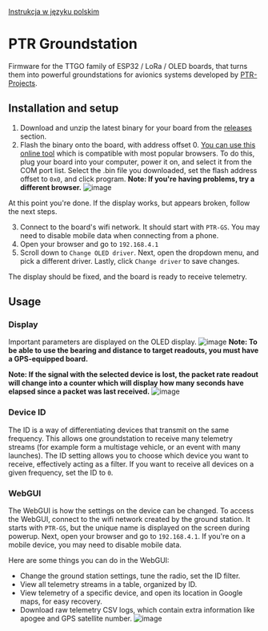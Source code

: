 [Instrukcja w języku polskim](README_PL.md)
# PTR Groundstation
Firmware for the TTGO family of ESP32 / LoRa / OLED boards, that turns them into powerful groundstations for avionics systems developed by [PTR-Projects](https://github.com/PTR-projects).
## Installation and setup
1. Download and unzip the latest binary for your board from the [releases](https://github.com/PTR-projects/PTR_GroundStation_firmware/releases/latest) section.
2. Flash the binary onto the board, with address offset 0. [You can use this online tool](https://espressif.github.io/esptool-js/) which is compatible with most popular browsers.
To do this, plug your board into your computer, power it on, and select it from the COM port list. Select the .bin file you downloaded, set the flash address offset to `0x0`, and click program.
**Note: If you're having problems, try a different browser.**
![image](https://github.com/user-attachments/assets/0a8ee731-6ea4-45b8-bbbe-b01a5d15f8f0)

   
At this point you're done. If the display works, but appears broken, follow the next steps.

3. Connect to the board's wifi network. It should start with `PTR-GS`. You may need to disable mobile data when connecting from a phone.
4. Open your browser and go to `192.168.4.1`
5. Scroll down to `Change OLED driver`. Next, open the dropdown menu, and pick a different driver. Lastly, click `Change driver` to save changes.

The display should be fixed, and the board is ready to receive telemetry.

## Usage
### Display
Important parameters are displayed on the OLED display.
![image](https://github.com/user-attachments/assets/30f719f9-cf0c-4b11-9134-577d8493df3d)
**Note: To be able to use the bearing and distance to target readouts, you must have a GPS-equipped board.**

**Note: If the signal with the selected device is lost, the packet rate readout will change into a counter which will display how many seconds have elapsed since a packet was last received.**
![image](https://github.com/user-attachments/assets/2a844e23-0c5e-46e3-8cec-db363d5423bc)
### Device ID 
The ID is a way of differentiating devices that transmit on the same frequency. This allows one groundstation to receive many telemetry streams (for example form a multistage vehicle, or an event with many launches).
The ID setting allows you to choose which device you want to receive, effectively acting as a filter. If you want to receive all devices on a given frequency, set the ID to `0`.
### WebGUI
The WebGUI is how the settings on the device can be changed. To access the WebGUI, connect to the wifi network created by the ground station. It starts with `PTR-GS`, but the unique name is displayed on the screen during powerup.
Next, open your browser and go to `192.168.4.1`. If you're on a mobile device, you may need to disable mobile data.

Here are some things you can do in the WebGUI:
- Change the ground station settings, tune the radio, set the ID filter.
- View all telemetry streams in a table, organized by ID.
- View telemetry of a specific device, and open its location in Google maps, for easy recovery.
- Download raw telemetry CSV logs, which contain extra information like apogee and GPS satellite number.
![image](https://github.com/user-attachments/assets/533af8c4-557c-4127-bcf6-4d2ef12ad76f)
